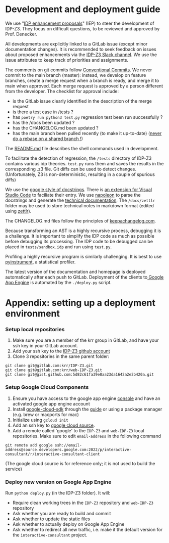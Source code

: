 # Development and deployment guide

We use "[IDP enhancement proposals](https://gitlab.com/krr/IDP-Z3/-/wikis/home)" (IEP) to steer the development of IDP-Z3.  They focus on difficult questions, to be reviewed and approved by Prof. Denecker.

All developments are explicitly linked to a GitLab issue (except minor documentation changes).  It is recommended to seek feedback on issues about proposed enhancements via the [IDP-Z3 Slack channel](https://app.slack.com/client/TQ52NCU9Z/CQJNPHG5C).  We use the issue attributes to keep track of priorities and assignments.

The comments on git commits follow  [Conventional Commits](https://www.conventionalcommits.org/en/v1.0.0/).  We never commit to the main branch (master): instead, we develop on feature branches, create a merge request when a branch is ready, and merge it to main when approved.  Each merge request is approved by a person different from the developer.  The checklist for approval include:
* is the GitLab issue clearly identified in the description of the merge request
* is there a test case in /tests ?
* has `poetry run python3 test.py` regression test been run successfully ?
* has the /docs been updated ?
* has the CHANGELOG.md been updated ?
* has the main branch been pulled recently (to make it up-to-date) ([never do a rebase on a shared branch !](https://www.daolf.com/posts/git-series-part-2/))

The [README.md](https://gitlab.com/krr/IDP-Z3/-/blob/master/README.md) file describes the shell commands used in development.

To facilitate the detection of regression, the `/tests` directory of IDP-Z3 contains various idp theories.  `test.py` runs them and saves the results in the corresponding .z3 file.  Git diffs can be used to detect changes.  (Unfortunately, Z3 is non-deterministic, resulting in a couple of spurious diffs)

We use the [google style of docstrings](https://google.github.io/styleguide/pyguide.html#s3.8-comments-and-docstrings).  There is [an extension for Visual Studio Code](https://marketplace.visualstudio.com/items?itemName=njpwerner.autodocstring) to faciliate their entry.  We use [napoleon](https://www.sphinx-doc.org/en/master/usage/extensions/napoleon.html) to parse the docstrings and generate the [technical documentation](http://docs.idp-z3.be/en/latest/code_reference.html).  The `/docs/zettlr` folder may be used to store technical notes in markdown format (edited using [zettlr](https://www.zettlr.com/)).

The CHANGELOG.md files follow the principles of [keepachangelog.com](https://keepachangelog.com/en/1.0.0/).

Because transforming an AST is a highly recursive process, debugging it is a challenge.  It is important to simplify the IDP code as much as possible before debugging its processing.  The IDP code to be debugged can be placed in `tests/sandbox.idp`  and run using `test.py`.

Profiling a highly recursive program is similarly challenging.  It is best to use [pyinstrument](https://github.com/joerick/pyinstrument), a statistical profiler.

The latest version of the documentation and homepage is deployed automatically after each push to GitLab. Deployment of the clients to[ Google App Engine](https://cloud.google.com/appengine/docs/flexible/python) is automated by the `./deploy.py` script.

# Appendix: setting up a deployment environment

### Setup local repositories

1. Make sure you are a member of the krr group in GitLab, and have your ssh key in your GitLab account.
2. Add your ssh key to the [IDP-Z3 github account](https://github.com/IDP-Z3)
3. Clone 3 repositories in the same parent folder:
```
git clone git@gitlab.com:krr/IDP-Z3.git
git clone git@gitlab.com:krr/web-IDP-Z3.git
git clone git@gist.github.com:5d82c61fa39e8aa23da1642a2e2b420a.git
```


### Setup Google Cloud Components

1. Ensure you have access to the google app engine [console](https://console.cloud.google.com/home/dashboard?project=interactive-consultant) and have an activated google app engine account
2. Install [google-cloud-sdk](https://cloud.google.com/sdk/docs#install_the_latest_cloud_tools_version_cloudsdk_current_version) through the [guide](https://cloud.google.com/sdk/docs/quickstart) or using a package manager (e.g. brew or macports for mac)
3. Initialize using `gcloud init`
4. Add an ssh key to [google cloud source](https://source.cloud.google.com/user/ssh_keys).
5. Add a remote called 'google' to the `IDP-Z3` and `web-IDP-Z3` local repositories. Make sure to edit `email-address` in the following command

```
git remote add google ssh://email-address@source.developers.google.com:2022/p/interactive-consultant/r/interactive-consultant-client
```

(The google cloud source is for reference only; it is not used to build the service)

### Deploy new version on Google App Engine

Run `python deploy.py` (in the IDP-Z3 folder).
It will:
- Require clean working trees in the `IDP-Z3` repository and `web-IDP-Z3` repository
- Ask whether you are ready to build and commit
- Ask whether to update the static files
- Ask whether to actually deploy on Google App Engine
- Ask whether to redirect all new traffic, i.e. make it the default version for the `interactive-consultant` project.

